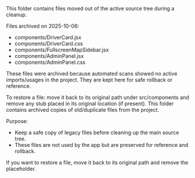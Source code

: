 This folder contains files moved out of the active source tree during a cleanup.

Files archived on 2025-10-06:
- components/DriverCard.jsx
- components/DriverCard.css
- components/FullscreenMapSidebar.jsx
- components/AdminPanel.jsx
- components/AdminPanel.css

These files were archived because automated scans showed no active imports/usages in the project. They are kept here for safe rollback or reference.

To restore a file: move it back to its original path under src/components and remove any stub placed in its original location (if present).
This folder contains archived copies of old/duplicate files from the project.

Purpose:
- Keep a safe copy of legacy files before cleaning up the main source tree.
- These files are not used by the app but are preserved for reference and rollback.

If you want to restore a file, move it back to its original path and remove the placeholder.
